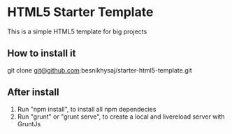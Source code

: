 # HTML5 Starter Template
This is a simple HTML5 template for big projects

## How to install it
git clone git@github.com:besnikhysaj/starter-html5-template.git

## After install
1. Run "npm install", to install all npm dependecies
2. Run "grunt" or "grunt serve", to create a local and livereload server with GruntJs
